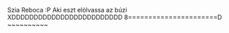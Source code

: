 Szia Reboca :P Aki eszt elólvassa az búzi XDDDDDDDDDDDDDDDDDDDDDDDDD 8======================D ~~~~~~~~~~
